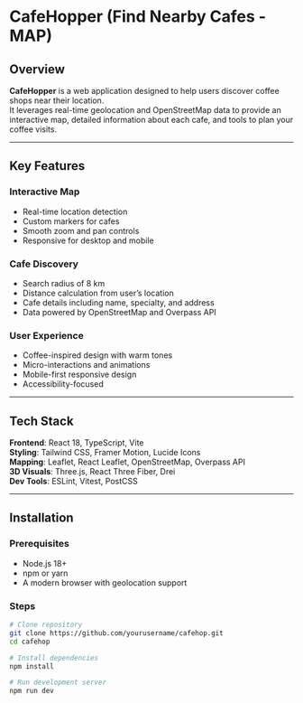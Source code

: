 # CafeHopper (Find Nearby Cafes - MAP)

## Overview

**CafeHopper** is a web application designed to help users discover coffee shops near their location.  
It leverages real-time geolocation and OpenStreetMap data to provide an interactive map, detailed information about each cafe, and tools to plan your coffee visits.

---

## Key Features

### Interactive Map
- Real-time location detection  
- Custom markers for cafes  
- Smooth zoom and pan controls  
- Responsive for desktop and mobile  

### Cafe Discovery
- Search radius of 8 km  
- Distance calculation from user’s location  
- Cafe details including name, specialty, and address  
- Data powered by OpenStreetMap and Overpass API  

### User Experience
- Coffee-inspired design with warm tones  
- Micro-interactions and animations  
- Mobile-first responsive design  
- Accessibility-focused  

---

## Tech Stack

**Frontend**: React 18, TypeScript, Vite  
**Styling**: Tailwind CSS, Framer Motion, Lucide Icons  
**Mapping**: Leaflet, React Leaflet, OpenStreetMap, Overpass API  
**3D Visuals**: Three.js, React Three Fiber, Drei  
**Dev Tools**: ESLint, Vitest, PostCSS  

---

## Installation

### Prerequisites
- Node.js 18+  
- npm or yarn  
- A modern browser with geolocation support  

### Steps
```bash
# Clone repository
git clone https://github.com/yourusername/cafehop.git
cd cafehop

# Install dependencies
npm install

# Run development server
npm run dev

